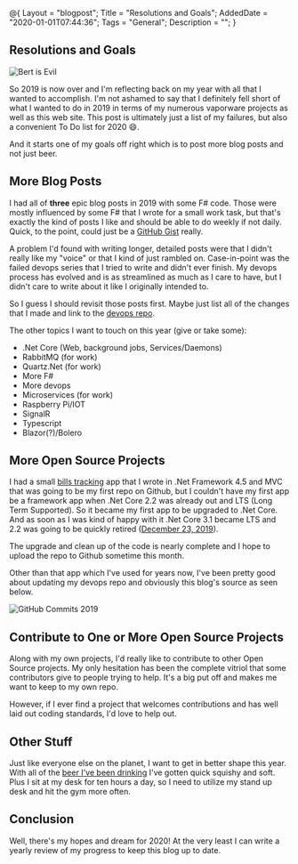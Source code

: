 @{
    Layout = "blogpost";
    Title = "Resolutions and Goals";
    AddedDate = "2020-01-01T07:44:36";
    Tags = "General";
    Description = "";
}

## Resolutions and Goals

![Bert is Evil](https://jasonpowley.com/assets/img/2020-01-01-bert-is-evil.jpeg)

So 2019 is now over and I'm reflecting back on my year with all that I wanted to accomplish. I'm not ashamed to say that I definitely fell short of what I wanted to do in 2019 in terms of my numerous vaporware projects as well as this web site. This post is ultimately just a list of my failures, but also a convenient To Do list for 2020 😄.

And it starts one of my goals off right which is to post more blog posts and not just beer.

## More Blog Posts

I had all of **three** epic blog posts in 2019 with some F# code. Those were mostly influenced by some F# that I wrote for a small work task, but that's exactly the kind of posts I like and should be able to do weekly if not daily. Quick, to the point, could just be a [GitHub Gist](https://gist.github.com/jaypowley) really.

A problem I'd found with writing longer, detailed posts were that I didn't really like my "voice" or that I kind of just rambled on. Case-in-point was the failed devops series that I tried to write and didn't ever finish. My devops process has evolved and is as streamlined as much as I care to have, but I didn't care to write about it like I originally intended to.

So I guess I should revisit those posts first. Maybe just list all of the changes that I made and link to the [devops repo](https://github.com/jaypowley/blog-devops).

The other topics I want to touch on this year (give or take some):

- .Net Core (Web, background jobs, Services/Daemons)
- RabbitMQ (for work)
- Quartz.Net (for work)
- More F#
- More devops
- Microservices (for work)
- Raspberry Pi/IOT
- SignalR
- Typescript
- Blazor(?)/Bolero

## More Open Source Projects

I had a small [bills tracking](https://jasonprojects.com/bills) app that I wrote in .Net Framework 4.5 and MVC that was going to be my first repo on Github, but I couldn't have my first app be a framework app when .Net Core 2.2 was already out and LTS (Long Term Supported). So it became my first app to be upgraded to .Net Core. And as soon as I was kind of happy with it .Net Core 3.1 became LTS and 2.2 was going to be quickly retired ([December 23, 2019](https://dotnet.microsoft.com/platform/support/policy/dotnet-core)).

The upgrade and clean up of the code is nearly complete and I hope to upload the repo to Github sometime this month.

Other than that app which I've used for years now, I've been pretty good about updating my devops repo and obviously this blog's source as seen below.

![GitHub Commits 2019](https://jasonpowley.com/assets/img/2020-01-01-github-commits-2019.png)

## Contribute to One or More Open Source Projects

Along with my own projects, I'd really like to contribute to other Open Source projects. My only hesitation has been the complete vitriol that some contributors give to people trying to help. It's a big put off and makes me want to keep to my own repo.

However, if I ever find a project that welcomes contributions and has well laid out coding standards, I'd love to help out.

## Other Stuff

Just like everyone else on the planet, I want to get in better shape this year. With all of the [beer I've been drinking](https://jasonpowley.com/beer/) I've gotten quick squishy and soft. Plus I sit at my desk for ten hours a day, so I need to utilize my stand up desk and hit the gym more often.

## Conclusion

Well, there's my hopes and dream for 2020! At the very least I can write a yearly review of my progress to keep this blog up to date.
